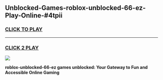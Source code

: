 
## Unblocked-Games-roblox-unblocked-66-ez-Play-Online-#4tpii
<h3>
<a href="https://premium.freeplayer.one?title=roblox-unblocked-66-ez&ref=27F">CLICK TO PLAY</a></h3>
<hr>

<h3>
<a href="https://premium.freeplayer.one?title=roblox-unblocked-66-ez&ref=27F">CLICK 2 PLAY</a>
  
</h3>

<a href="https://premium.freeplayer.one?title=roblox-unblocked-66-ez&ref=27F"><img src="https://clearcache.store/games.png"></a>


**roblox-unblocked-66-ez games unblocked: Your Gateway to Fun and Accessible Online Gaming**
